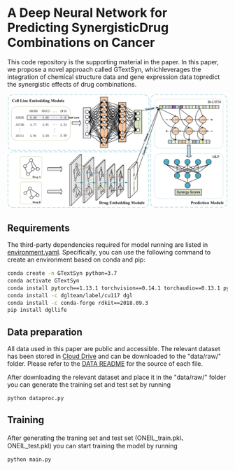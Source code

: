 # A Deep Neural Network for Predicting SynergisticDrug Combinations on Cancer

This code repository is the supporting material in the paper. In this paper, we propose a novel approach called GTextSyn, whichleverages the integration of chemical structure data and gene expression data topredict the synergistic effects of drug combinations.

![GTextSyn](GTextSyn.jpg)

## Requirements

The third-party dependencies required for model running are listed in [environment.yaml](./environment.yaml). Specifically, you can use the following command to create an environment based on conda and pip:

```bash
conda create -n GTextSyn python=3.7
conda activate GTextSyn
conda install pytorch==1.13.1 torchvision==0.14.1 torchaudio==0.13.1 pytorch-cuda=11.7 -c pytorch -c nvidia
conda install -c dglteam/label/cu117 dgl
conda install -c conda-forge rdkit==2018.09.3
pip install dgllife
```

## Data preparation

All data used in this paper are public and accessible. The relevant dataset has been stored in [Cloud Drive](https://drive.google.com/drive/folders/1mgCB3NJJB4RXE_KrxmdlQK7_LXtU66kh?usp=sharing) and can be downloaded to the "data/raw/" folder. Please refer to the [DATA README](./data/raw/README.md) for the source of each file.

After downloading the relevant dataset and place it in the "data/raw/" folder you can generate the training set and test set by running

```bash
python dataproc.py
```

## Training

After generating the traning set and test set (ONEIL_train.pkl、ONEIL_test.pkl) you can start training the model by running

```bash
python main.py
```
